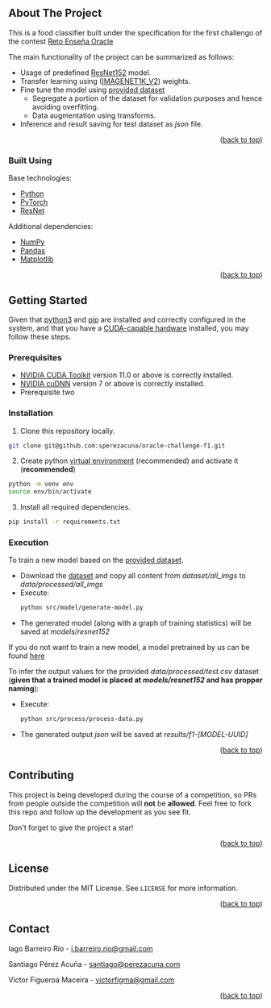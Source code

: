 ## About The Project

This is a food classifier built under the specification for the first challengo of the contest [Reto Enseña Oracle](https://nuwe.io/dev/competitions/reto-ensena-oracle-espana/clasificacion-imagenes-reto_1)

The main functionality of the project can be summarized as follows:

* Usage of predefined [ResNet152](https://arxiv.org/pdf/1512.03385.pdf) model.
* Transfer learning using ([IMAGENET1K_V2](https://pytorch.org/vision/main/models/generated/torchvision.models.resnet152.html#torchvision.models.ResNet152_Weights)) weights.
* Fine tune the model using [provided dataset]()
  * Segregate a portion of the dataset for validation purposes and hence avoiding overfitting.
  * Data augmentation using transforms.
* Inference and result saving for test dataset as _json_ file.

<p align="right">(<a href="#top">back to top</a>)</p>

### Built Using

Base technologies:

* [Python](https://www.python.org/)
* [PyTorch](https://pytorch.org/)
* [ResNet](https://arxiv.org/pdf/1512.03385.pdf)

Additional dependencies:

* [NumPy](https://numpy.org/)
* [Pandas](https://pandas.pydata.org/)
* [Matplotlib](https://matplotlib.org/)

<p align="right">(<a href="#top">back to top</a>)</p>

## Getting Started

Given that [python3](https://www.python.org/downloads/) and [pip](https://pypi.org/project/pip/) are installed and correctly configured in the system, and that you have a [CUDA-capable hardware](https://developer.nvidia.com/cuda-gpus) installed, you may follow these steps.

### Prerequisites

* [NVIDIA CUDA Toolkit](https://developer.nvidia.com/cuda-downloads) version 11.0 or above is correctly installed.
* [NVIDIA cuDNN](https://developer.nvidia.com/cudnn) version 7 or above is correctly installed.
* Prerequisite two

### Installation

1. Clone this repository locally.

```bash
git clone git@github.com:sperezacuna/oracle-challenge-f1.git
```
2. Create python [virtual environment](https://docs.python.org/3/library/venv.html) (recommended) and activate it (**recommended**)

```bash
python -m venv env
source env/bin/activate 
```

3. Install all required dependencies.

```bash
pip install -r requirements.txt
```

### Execution

To train a new model based on the [provided dataset](https://challenges-asset-files.s3.us-east-2.amazonaws.com/Events/Oracle/oracle_CV.zip).

* Download the [dataset]((https://challenges-asset-files.s3.us-east-2.amazonaws.com/Events/Oracle/oracle_CV.zip)) and copy all content from _dataset/all\_imgs_ to _data/processed/all\_imgs_
* Execute:
  ```bash
  python src/model/generate-model.py
  ```
* The generated model (along with a graph of training statistics) will be saved at _models/resnet152_

If you do not want to train a new model, a model pretrained by us can be found [here](https://drive.google.com/drive/folders/1fYlo8V8_GKCog4U4gs-7nwwlejGfZOjI?usp=share_link)

To infer the output values for the provided _data/processed/test.csv_ dataset (**given that a trained model is placed at _models/resnet152_ and has propper naming**):

* Execute:
  ```bash
  python src/process/process-data.py
  ```
* The generated output _json_ will be saved at _results/f1-[MODEL-UUID]_

<p align="right">(<a href="#top">back to top</a>)</p>

## Contributing

This project is being developed during the course of a competition, so PRs from people outside the competition will **not** be **allowed**. Feel free to fork this repo and follow up the development as you see fit.

Don't forget to give the project a star!

<p align="right">(<a href="#top">back to top</a>)</p>

## License

Distributed under the MIT License. See `LICENSE` for more information.

<p align="right">(<a href="#top">back to top</a>)</p>

## Contact

Iago Barreiro Río - i.barreiro.rio@gmail.com

Santiago Pérez Acuña - santiago@perezacuna.com

Victor Figueroa Maceira - victorfigma@gmail.com

<p align="right">(<a href="#top">back to top</a>)</p>

